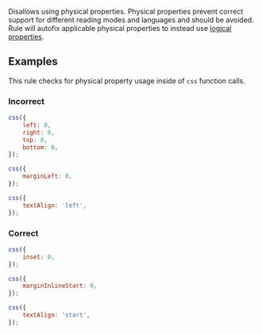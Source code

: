 Disallows using physical properties. Physical properties prevent correct support for different
reading modes and languages and should be avoided. Rule will autofix applicable physical properties
to instead use
[logical properties](https://developer.mozilla.org/en-US/docs/Web/CSS/CSS_logical_properties_and_values/Basic_concepts_of_logical_properties_and_values).

## Examples

This rule checks for physical property usage inside of `css` function calls.

### Incorrect

```js
css({
	left: 0,
	right: 0,
	top: 0,
	bottom: 0,
});
```

```js
css({
	marginLeft: 0,
});
```

```js
css({
	textAlign: 'left',
});
```

### Correct

```js
css({
	inset: 0,
});
```

```js
css({
	marginInlineStart: 0,
});
```

```js
css({
	textAlign: 'start',
});
```

